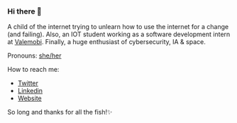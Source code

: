 ### Hi there 👋

A child of the internet trying to unlearn how to use the internet for a change (and failing). Also, an IOT student working as a software development intern at [Valemobi](https://www.valemobi.com.br/). Finally, a huge enthusiast of cybersecurity, IA & space. 

Pronouns: [she/her](http://pronoun.is/she)

How to reach me:

- [Twitter](https://twitter.com/carolinasrc_)
- [Linkedin](https://www.linkedin.com/in/carolinases/)
- [Website](https://carolinasrc.dev/) 

So long and thanks for all the fish!✨
